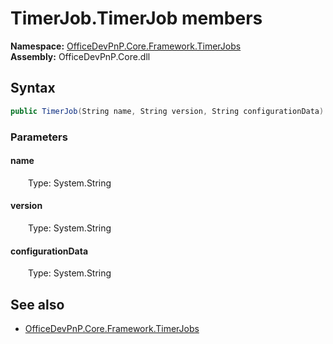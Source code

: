 # TimerJob.TimerJob members 
**Namespace:** [OfficeDevPnP.Core.Framework.TimerJobs](OfficeDevPnP.Core.Framework.TimerJobs.md)  
**Assembly:** OfficeDevPnP.Core.dll  
## Syntax
```C#
public TimerJob(String name, String version, String configurationData)
```
### Parameters
#### name
&emsp;&emsp;Type: System.String  
#### 
#### version
&emsp;&emsp;Type: System.String  
#### 
#### configurationData
&emsp;&emsp;Type: System.String  
#### 
## See also
- [OfficeDevPnP.Core.Framework.TimerJobs](OfficeDevPnP.Core.Framework.TimerJobs.md)
